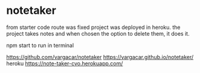 # notetaker
from starter code
route was fixed
project was deployed in heroku.
the project takes notes and when chosen the option to delete them, it does it.

npm start to run in terminal

https://github.com/vargacar/notetaker
https://vargacar.github.io/notetaker/
heroku
https://note-taker-cvo.herokuapp.com/

